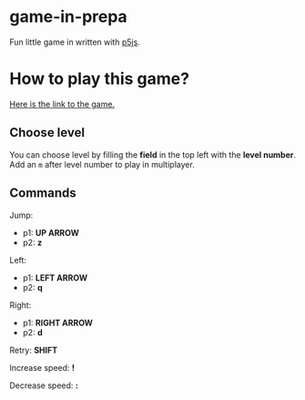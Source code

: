 # game-in-prepa

Fun little game in written with [p5js](https://p5js.org/).

How to play this game?
====

[Here is the link to the game.](https://natpuch.github.io/game-in-prepa/game/index.html)

Choose level
----
You can choose level by filling the **field** in the top left with the **level number**.
Add an `m` after level number to play in multiplayer.

Commands
----
Jump: 
  - p1: **UP ARROW**
  - p2: **z**

Left: 
  - p1: **LEFT ARROW**
  - p2: **q**

Right: 
  - p1: **RIGHT ARROW**
  - p2: **d**

Retry: **SHIFT**

Increase speed: **!**

Decrease speed: **:**
